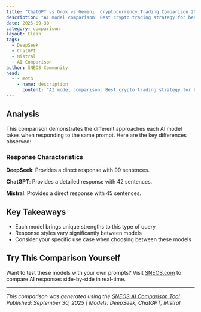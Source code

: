 ```yaml
---
title: "ChatGPT vs Grok vs Gemini: Cryptocurrency Trading Comparison 2025"
description: "AI model comparison: Best crypto trading strategy for bear markets - protect your portfolio and profit from volatility..."
date: 2025-09-30
category: comparison
layout: Clean
tags:
  - DeepSeek
  - ChatGPT
  - Mistral
  - AI Comparison
author: SNEOS Community
head:
  - - meta
    - name: description
      content: "AI model comparison: Best crypto trading strategy for bear markets - protect your portfolio and profit from volatility..."
---
```


<ChatComparison
  title="ChatGPT vs Grok vs Gemini: Cryptocurrency Trading Comparison 2025"
  prompt="Best crypto trading strategy for bear markets - protect your portfolio and profit from volatility"
  :responses='{
    "DeepSeek": "Of course. This is an excellent and crucial question. The primary goal in a bear market shifts from \u0022maximum profit\u0022 to **capital preservation and risk-managed profit.**\n\nThe best strategy is not a single trick, but a multi-layered approach combining defense and opportunistic offense. Here is a comprehensive guide to navigating a crypto bear market.\n\n### The Core Philosophy: Mindset Shift\n1.  **Capital Preservation is King:** Your main goal is to keep your stack (in USD value or in coin quantity) and live to fight another day. A 50% loss requires a 100% gain just to break even.\n2.  **Be a Vulture, Not a Bull:** Bulls charge ahead; vultures patiently wait for opportunity in carnage. Your advantage is patience and discipline.\n3.  **Volatility is a Tool, Not a Threat:** In a bull market, volatility mostly goes up. In a bear market, it goes in both directions violently. Learn to harness it.\n\n---\n\n### Part 1: The Shield - Protecting Your Portfolio\n\nThis is non-negotiable. You must protect your capital before you try to grow it.\n\n#### 1. **Cash is a Position (Stablecoins are Your Best Friend)**\nHolding a significant portion (e.g., 50-80%) of your portfolio in stablecoins (USDT, USDC, DAI) is the single most effective defense.\n*   **Why?** It prevents drawdowns, reduces stress, and provides \u0022dry powder\u0022 to buy assets when they are truly cheap.\n*   **Action:** Earn a yield on your stablecoins through reputable DeFi protocols (Aave, Compound) or centralized exchange savings products, but prioritize security over a few extra percentage points.\n\n#### 2. **Strategic De-Risking \u0026 Portfolio Rebalancing**\n*   **Sell the Rallies:** In bear markets, sharp, sudden rallies (often called \u0022sucker\u0027s rallies\u0022 or dead cat bounces) are common. Use these to sell weaker assets in your portfolio that you\u0027ve lost conviction in.\n*   **Cut Losers Early:** Do not fall into the \u0022HODL at all costs\u0022 trap for every coin. If a project\u0027s fundamentals are broken (team leaves, product fails, TVL vanishes), cut your losses and move to stablecoins.\n\n#### 3. **The Power of Dollar-Cost Averaging (DCA) *Out***\nYou know DCA for buying. You can also DCA *out* during a downtrend.\n*   **How it works:** Instead of selling your entire position at once, set a plan to sell a fixed percentage (e.g., 10%) of a specific asset every time it drops by a certain amount (e.g., 15%) from a previous high. This systematically takes risk off the table and locks in remaining profits/capital.\n\n---\n\n### Part 2: The Sword - Profiting from Volatility\n\nThis is where you actively trade to grow your stack, using the stablecoins you wisely set aside.\n\n#### 1. **Short-Term Range Trading**\nBear markets often trade in well-defined ranges.\n*   **Strategy:** Identify clear support and resistance levels on the chart. **Buy near support, sell near resistance.** The key is to be quick and take profits. Don\u0027t get greedy and wait for a breakout that may never come.\n*   **Tools:** Use RSI (Relative Strength Index) and Stochastic RSI to identify overbought (sell zone) and oversold (buy zone) conditions within the range.\n\n#### 2. **Short-Selling (For Advanced Traders)**\nThis is the most direct way to profit from falling prices.\n*   **How:** You borrow an asset (e.g., BTC) and sell it immediately, hoping to buy it back later at a lower price to return to the lender, pocketing the difference.\n*   **Platforms:** Most major centralized exchanges (Binance, FTX, Bybit) offer this.\n*   **\u26A0\uFE0F Major Risk:** If the price goes up instead of down, your losses are theoretically unlimited. **Use strict stop-losses always.**\n\n#### 3. **Using Derivatives: Futures \u0026 Options**\n*   **Perpetual Futures:** You can go long *or* short with leverage. In a bear market, shorting with low leverage (2x-5x) can be effective. **Warning:** Leverage is a double-edged sword and the #1 reason for rapid portfolio liquidation.\n*   **Options:** Buying **Put Options** gives you the right to sell an asset at a specific price. It\u0027s a fantastic way to bet on a price drop with defined, limited risk (you can only lose the premium you paid).\n\n#### 4. **Arbitrage and Yield Farming (Cautiously)**\n*   **Exchange Arbitrage:** Exploit small price differences for the same asset across different exchanges. This is a market-neutral strategy that can generate small, consistent returns.\n*   **DeFi Yield Farming:** Some pools offer high yields, but be extremely cautious. In a bear market, **impermanent loss** is a very real and permanent risk. Stick to stablecoin pairs or blue-chip asset pairs (e.g., ETH/wBTC) if you do this.\n\n---\n\n### Part 3: The Essential Toolkit \u0026 Risk Management\n\nNo strategy works without these.\n\n1.  **Stop-Loss Orders (The Most Important Tool):** Always define your maximum loss before entering a trade. A stop-loss order automatically sells your position if the price hits a certain level, preventing emotional decision-making and catastrophic losses.\n2.  **Position Sizing:** Never risk more than 1-2% of your total trading capital on a single trade. This ensures a string of losses won\u0027t wipe you out.\n3.  **Take-Profit Orders:** Greed kills in a bear market. Set realistic profit targets and stick to them. Scale out of a position (sell parts of it) as it goes in your favor.\n4.  **Emotional Discipline (The Hardest Part):** Fear of Missing Out (FOMO) on a rally and Hope that a falling asset will recover are your biggest enemies. **Stick to your pre-defined plan.**\n\n### Sample Bear Market Strategy in Action\n\n*   **Portfolio Allocation:** 70% Stablecoins, 30% Crypto Assets (BTC, ETH, and a few high-conviction alts).\n*   **Protection:** You have stop-losses on all your crypto assets. You are earning 3% APY on your stablecoins.\n*   **Offense (Trading):**\n    *   You identify that ETH is trading between $1,200 (support) and $1,500 (resistance).\n    *   You use 5% of your stablecoin stack to buy ETH at $1,250.\n    *   You set a sell order at $1,450 (taking profit).\n    *   You set a stop-loss order at $1,180 (managing risk).\n    *   The trade executes, and you make a 16% profit, adding to your stablecoin stack.\n    *   You wait patiently for the next setup.\n\n### Summary: The Golden Rules for a Bear Market\n\n*   **Defense First:** Hold mostly stablecoins. De-risk your portfolio.\n*   **Trade the Range, Not the Trend:** Don\u0027t try to catch a falling knife. Buy low, sell high within ranges.\n*   **Shorting is a Tool, Not a Religion:** It can be profitable but is extremely high-risk.\n*   **Risk Management is Non-Negotiable:** Always use stop-losses and sensible position sizing.\n*   **Patience and Discipline Trump Everything:** The most successful bear market traders are the ones who can wait for the perfect setup and not force trades.\n\nBy combining a strong defensive posture with disciplined, opportunistic trading, you can not only protect your portfolio during a crypto winter but also position it for explosive growth when the bull market eventually returns.",
    "ChatGPT": "In a bear market, cryptocurrency prices generally trend downward, but there are still opportunities to protect your portfolio and even profit from volatility. Here are some of the best crypto trading strategies tailored for bear markets:\n\n### 1. **Hedging with Stablecoins**\n- **What:** Convert some of your crypto holdings into stablecoins (e.g., USDT, USDC) to preserve capital.\n- **Why:** Stablecoins maintain a steady value pegged to fiat (like USD), reducing your exposure to falling crypto prices.\n- **How:** Move a portion of your portfolio to stablecoins during market downturns, then re-enter the market when prices stabilize or start rising.\n\n### 2. **Short Selling**\n- **What:** Bet against cryptocurrencies by borrowing and selling assets you don\u2019t own, hoping to buy them back cheaper.\n- **Why:** Profits from falling prices.\n- **How:** Use exchanges offering margin trading or derivatives (like futures and options). Examples include Binance, BitMEX, and Bybit.\n- **Risks:** High risk due to margin calls; requires understanding leverage and risk management.\n\n### 3. **Dollar-Cost Averaging (DCA)**\n- **What:** Buy a fixed dollar amount of cryptocurrencies at regular intervals regardless of the price.\n- **Why:** Reduces the impact of volatility and avoids trying to time the market.\n- **How:** Set up automatic purchases weekly or monthly.\n- **Best for:** Long-term investors who want to accumulate assets slowly during the downturn.\n\n### 4. **Range Trading / Swing Trading**\n- **What:** Identify key support and resistance levels and trade within that range.\n- **Why:** Even in bearish markets, prices tend to oscillate, allowing short-term profit-taking.\n- **How:** Use technical analysis indicators (RSI, MACD, volume) to spot entry and exit points.\n- **Tip:** Avoid chasing breakouts; focus on confirming false breakouts to stay safe.\n\n### 5. **Yield Farming and Staking in Stablecoins**\n- **What:** Earn passive income by staking stablecoins or providing liquidity on DeFi platforms.\n- **Why:** Generate yields without exposure to price drops.\n- **How:** Use trusted platforms like Aave, Compound, or centralized exchanges offering staking rewards.\n- **Risk:** Platform risk and smart contract risk; carefully choose where you deposit funds.\n\n### 6. **Use Options to Hedge**\n- **What:** Buy put options to protect your holdings or write covered calls for extra income.\n- **Why:** Options offer insurance during downtrends or income generation.\n- **How:** Utilize platforms like Deribit or LedgerX offering crypto options.\n- **Note:** This requires understanding options trading.\n\n### 7. **Keep Cash Ready for Opportunities**\n- **What:** Maintain a cash or stablecoin reserve.\n- **Why:** Bear markets present buying opportunities at lower prices.\n- **How:** Allocate a portion of your portfolio to fiat or stablecoins to \u201Cbuy the dip\u201D strategically.\n\n---\n\n### General Tips for Bear Market Trading:\n- **Risk Management:** Never risk more than you can afford to lose.\n- **Avoid FOMO:** Don\u2019t enter trades driven by fear or hype.\n- **Diversify:** Don\u2019t concentrate your portfolio in one coin or strategy.\n- **Stay Informed:** Keep up with market news, regulations, and project developments.\n\n---\n\n### Summary Table\n\n| Strategy               | Goal                          | Risk Level   | Best For                    |\n|------------------------|-------------------------------|--------------|-----------------------------|\n| Hedging with Stablecoins | Capital preservation           | Low          | Conservative investors       |\n| Short Selling           | Profit from falling prices     | High         | Experienced traders          |\n| Dollar-Cost Averaging   | Long-term accumulation         | Medium       | Passive investors            |\n| Range/Swing Trading     | Short-term profits from volatility | Medium-High | Active traders               |\n| Yield Farming/Staking   | Passive income                 | Medium       | Those seeking steady yields  |\n| Options Hedging         | Protect holdings or earn premium | Medium-High | Traders familiar with options|\n| Holding Cash            | Flexibility for buying dips    | Low          | All investors                |\n\n---\n\nIf you want, I can provide examples or detailed steps for any of these strategies!",
    "Mistral": "Navigating a bear market in cryptocurrency requires a strategic approach to protect your portfolio and potentially profit from volatility. Here are some strategies to consider:\n\n### 1. **Diversification**\n   - **Asset Diversification**: Spread your investments across different types of cryptocurrencies, including stablecoins, to reduce risk.\n   - **Sector Diversification**: Invest in various sectors within the crypto space, such as DeFi, NFTs, and infrastructure projects.\n\n### 2. **Dollar-Cost Averaging (DCA)**\n   - **Regular Investments**: Instead of investing a lump sum, spread your investments over regular intervals to average out the cost basis.\n   - **Reduce Emotional Decisions**: DCA helps mitigate the impact of market volatility and reduces the likelihood of making emotional decisions.\n\n### 3. **Hedging Strategies**\n   - **Short Selling**: Use margin trading or futures contracts to short sell cryptocurrencies, betting on their price decline.\n   - **Options Trading**: Buy put options to hedge against downside risk or sell call options to generate income.\n\n### 4. **Stablecoins**\n   - **Safe Haven**: Allocate a portion of your portfolio to stablecoins like USDT, USDC, or DAI to preserve capital during market downturns.\n   - **Yield Farming**: Use stablecoins in DeFi platforms to earn interest or yield.\n\n### 5. **Rebalancing**\n   - **Periodic Rebalancing**: Regularly rebalance your portfolio to maintain your desired asset allocation.\n   - **Automated Tools**: Use automated rebalancing tools to ensure your portfolio stays aligned with your risk tolerance.\n\n### 6. **Technical Analysis**\n   - **Support and Resistance Levels**: Identify key support and resistance levels to make informed trading decisions.\n   - **Indicators**: Use technical indicators like RSI, MACD, and Bollinger Bands to identify potential entry and exit points.\n\n### 7. **Fundamental Analysis**\n   - **Project Evaluation**: Focus on cryptocurrencies with strong fundamentals, such as robust technology, active development, and a growing user base.\n   - **Market Sentiment**: Stay informed about market sentiment and news that could impact prices.\n\n### 8. **Risk Management**\n   - **Stop-Loss Orders**: Set stop-loss orders to automatically sell assets if they fall below a certain price.\n   - **Position Sizing**: Limit the size of your positions to a small percentage of your total portfolio to manage risk.\n\n### 9. **Arbitrage Opportunities**\n   - **Exchange Arbitrage**: Exploit price differences between exchanges to buy low and sell high.\n   - **Triangular Arbitrage**: Use three different cryptocurrencies to exploit price discrepancies.\n\n### 10. **Staking and Yield Farming**\n   - **Staking**: Stake your cryptocurrencies to earn rewards and passive income.\n   - **Yield Farming**: Participate in DeFi yield farming programs to earn additional returns.\n\n### 11. **Algorithmic Trading**\n   - **Trading Bots**: Use algorithmic trading bots to execute trades based on predefined rules and strategies.\n   - **Backtesting**: Test your strategies using historical data to ensure they are effective.\n\n### 12. **Education and Research**\n   - **Continuous Learning**: Stay updated with the latest developments in the crypto space.\n   - **Community Engagement**: Participate in crypto communities and forums to gain insights and learn from experienced traders.\n\n### 13. **Emotional Control**\n   - **Avoid FOMO**: Don\u0027t let the fear of missing out drive your trading decisions.\n   - **Patience**: Be patient and avoid making impulsive trades based on short-term market movements.\n\n### 14. **Tax Planning**\n   - **Tax-Efficient Strategies**: Be aware of the tax implications of your trading activities and plan accordingly.\n   - **Consult a Professional**: Consider consulting a financial advisor or tax professional to optimize your tax strategy.\n\nBy implementing a combination of these strategies, you can better protect your portfolio and potentially profit from the volatility in a bear market. Always remember to do your own research and consider your risk tolerance before making any investment decisions."
  }'
  published-date="11:07"
/>

## Analysis

This comparison demonstrates the different approaches each AI model takes when responding to the same prompt. Here are the key differences observed:

### Response Characteristics

**DeepSeek**: Provides a direct response with 99 sentences. 

**ChatGPT**: Provides a detailed response with 42 sentences. 

**Mistral**: Provides a direct response with 45 sentences. 

## Key Takeaways

- Each model brings unique strengths to this type of query
- Response styles vary significantly between models
- Consider your specific use case when choosing between these models

## Try This Comparison Yourself

Want to test these models with your own prompts? Visit [SNEOS.com](https://sneos.com) to compare AI responses side-by-side in real-time.

---

*This comparison was generated using the [SNEOS AI Comparison Tool](https://sneos.com)*
*Published: September 30, 2025 | Models: DeepSeek, ChatGPT, Mistral*
